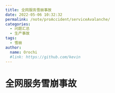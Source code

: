 ```yaml
---
title: 全网服务雪崩事故
date: 2022-05-06 10:32:32
permalink: /note/proAccident/serviceAvalanche/
categories:
  - 问题汇总
  - 生产事故
tags:
  - 雪崩
author: 
  name: Orochi
  #link: https://github.com/kevin
---
```

# 全网服务雪崩事故
